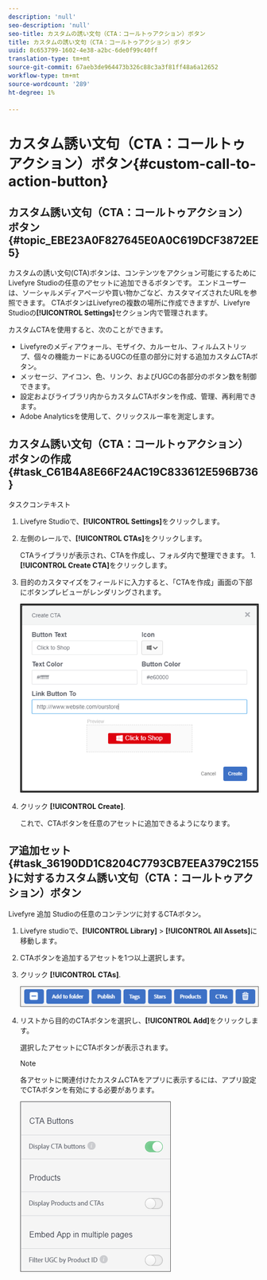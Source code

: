 ```yaml
---
description: 'null'
seo-description: 'null'
seo-title: カスタムの誘い文句（CTA：コールトゥアクション）ボタン
title: カスタムの誘い文句（CTA：コールトゥアクション）ボタン
uuid: 8c653799-1602-4e38-a2bc-6de0f99c40ff
translation-type: tm+mt
source-git-commit: 67aeb3de964473b326c88c3a3f81ff48a6a12652
workflow-type: tm+mt
source-wordcount: '289'
ht-degree: 1%

---
```



# カスタム誘い文句（CTA：コールトゥアクション）ボタン{#custom-call-to-action-button}

## カスタム誘い文句（CTA：コールトゥアクション）ボタン{#topic_EBE23A0F827645E0A0C619DCF3872EE5}

カスタムの誘い文句(CTA)ボタンは、コンテンツをアクション可能にするためにLivefyre Studioの任意のアセットに追加できるボタンです。 エンドユーザーは、ソーシャルメディアページや買い物かごなど、カスタマイズされたURLを参照できます。 CTAボタンはLivefyreの複数の場所に作成できますが、Livefyre Studioの&#x200B;**[!UICONTROL Settings]**&#x200B;セクション内で管理されます。

カスタムCTAを使用すると、次のことができます。

* Livefyreのメディアウォール、モザイク、カルーセル、フィルムストリップ、個々の機能カードにあるUGCの任意の部分に対する追加カスタムCTAボタン。
* メッセージ、アイコン、色、リンク、およびUGCの各部分のボタン数を制御できます。
* 設定およびライブラリ内からカスタムCTAボタンを作成、管理、再利用できます。
* Adobe Analyticsを使用して、クリックスルー率を測定します。

## カスタム誘い文句（CTA：コールトゥアクション）ボタンの作成{#task_C61B4A8E66F24AC19C833612E596B736}

タスクコンテキスト

1. Livefyre Studioで、**[!UICONTROL Settings]**&#x200B;をクリックします。
1. 左側のレールで、**[!UICONTROL CTAs]**&#x200B;をクリックします。

   CTAライブラリが表示され、CTAを作成し、フォルダ内で整理できます。 1. **[!UICONTROL Create CTA]**&#x200B;をクリックします。
1. 目的のカスタマイズをフィールドに入力すると、「CTAを作成」画面の下部にボタンプレビューがレンダリングされます。

   ![](assets/cta-button-create.png)

1. クリック **[!UICONTROL Create]**.

   これで、CTAボタンを任意のアセットに追加できるようになります。

## ア追加セット{#task_36190DD1C8204C7793CB7EEA379C2155}に対するカスタム誘い文句（CTA：コールトゥアクション）ボタン

Livefyre 追加 Studioの任意のコンテンツに対するCTAボタン。

1. Livefyre studioで、**[!UICONTROL Library]** > **[!UICONTROL All Assets]**&#x200B;に移動します。
1. CTAボタンを追加するアセットを1つ以上選択します。
1. クリック **[!UICONTROL CTAs]**.

   ![](assets/cta-button-create2.png)

1. リストから目的のCTAボタンを選択し、**[!UICONTROL Add]**&#x200B;をクリックします。

   選択したアセットにCTAボタンが表示されます。

   >[!NOTE]
   >
   >各アセットに関連付けたカスタムCTAをアプリに表示するには、アプリ設定でCTAボタンを有効にする必要があります。
   >
   >![](assets/cta-button-enable.png)
